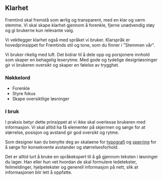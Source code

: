 ## Klarhet

Fremtind skal fremstå som ærlig og transparent, med en klar og varm stemme. Vi skal skape klarhet gjennom å forenkle, fjerne unødvendig støy og gi brukerne kun relevante valg.

Vi vektlegger klarhet også med språket vi bruker. Klarspråk er hovedprinsippet for Fremtinds stil og tone, som du finner i "Stemmen vår".

Vi bruker rikelig med luft. Det bidrar til å dele opp og porsjonere innhold som skaper en behagelig leserytme. Med gode og tydelige designløsninger gir vi brukeren oversikt og skaper en følelse av trygghet.

### Nøkkelord

-   Forenkle
-   Styre fokus
-   Skape oversiktlige løsninger

### I bruk

I praksis betyr dette prinsippet at vi ikke skal overlesse brukeren med informasjon. Vi skal alltid ha få elementer på skjermen og sørge for at størrelse, posisjon og avstand gir god oversikt og rytme.

Som designer kan du benytte deg av skalaene for [typografi]() og [sperring]() for å sørge for konsekvente avstander og størrelsesforhold.

Det er alltid lurt å bruke en språkekspert til å gå gjennom teksten i løsninger du lager. Han eller hun vet hvordan de skal formulere ledetekster, feilmeldinger, hjelpetekster og generell informasjon på nett, slik at informasjonen blir lett å oppfatte.
